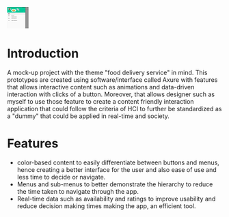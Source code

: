 
 <img src="mockup1.jpg" height=50 width=50/>
      




# Introduction

A mock-up project with the theme "food delivery service" in mind. This prototypes are created using software/interface
called Axure with features that allows interactive content such as animations and data-driven interaction with clicks 
of a button. Moreover, that allows designer such as myself to use those feature to create a content friendly interaction
application that could follow the criteria of HCI to further be standardized as a "dummy" that could be applied in real-time
and society. 


# Features
* color-based content to easily differentiate between buttons and menus, hence creating a better interface for the user and
  also ease of use and less time to decide or navigate.
* Menus and sub-menus to better demonstrate the hierarchy to reduce the time taken to navigate through the app.
* Real-time data such as availability and ratings to improve usability and reduce decision making times making the app,
  an efficient tool. 
